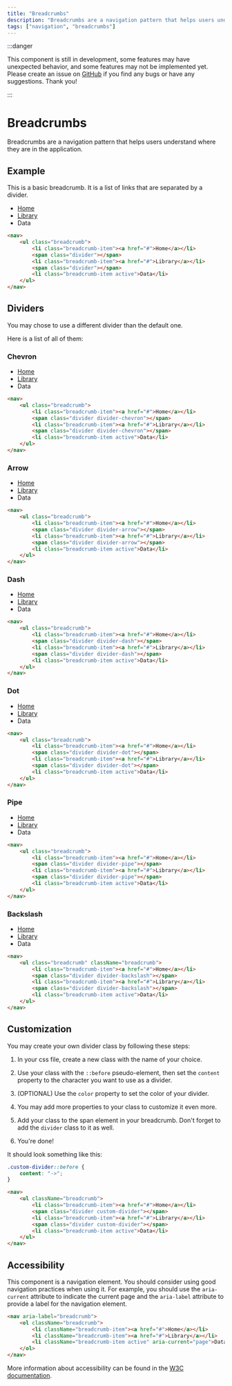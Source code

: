 ```yaml
---
title: "Breadcrumbs"
description: "Breadcrumbs are a navigation pattern that helps users understand where they are in the application."
tags: ["navigation", "breadcrumbs"]
---
```


<head>
    <link rel="stylesheet" href="/HypeTML/0.9.0.css"/>
</head>

:::danger

This component is still in development, some features may have unexpected behavior, and some features may not be implemented yet. Please create an issue on [GitHub](https://github.com/dothtmlqc/hypetml/issues) if you find any bugs or have any suggestions. Thank you!

:::

# Breadcrumbs

Breadcrumbs are a navigation pattern that helps users understand where they are in the application.

## Example

This is a basic breadcrumb. It is a list of links that are separated by a divider.

<nav>
    <ul className="breadcrumb">
        <li className="breadcrumb-item"><a href="#">Home</a></li>
        <span className="divider"></span>
        <li className="breadcrumb-item"><a href="#">Library</a></li>
        <span className="divider"></span>
        <li className="breadcrumb-item active">Data</li>
    </ul>
</nav>

```html
<nav>
    <ul class="breadcrumb">
        <li class="breadcrumb-item"><a href="#">Home</a></li>
        <span class="divider"></span>
        <li class="breadcrumb-item"><a href="#">Library</a></li>
        <span class="divider"></span>
        <li class="breadcrumb-item active">Data</li>
    </ul>
</nav>
```

## Dividers

You may chose to use a different divider than the default one.

Here is a list of all of them:

### Chevron

<nav>
    <ul className="breadcrumb">
        <li className="breadcrumb-item"><a href="#">Home</a></li>
        <span className="divider divider-chevron"></span>
        <li className="breadcrumb-item"><a href="#">Library</a></li>
        <span className="divider divider-chevron"></span>
        <li className="breadcrumb-item active">Data</li>
    </ul>
</nav>

```html
<nav>
    <ul class="breadcrumb">
        <li class="breadcrumb-item"><a href="#">Home</a></li>
        <span class="divider divider-chevron"></span>
        <li class="breadcrumb-item"><a href="#">Library</a></li>
        <span class="divider divider-chevron"></span>
        <li class="breadcrumb-item active">Data</li>
    </ul>
</nav>
```

### Arrow

<nav>
    <ul className="breadcrumb">
        <li className="breadcrumb-item"><a href="#">Home</a></li>
        <span className="divider divider-arrow"></span>
        <li className="breadcrumb-item"><a href="#">Library</a></li>
        <span className="divider divider-arrow"></span>
        <li className="breadcrumb-item active">Data</li>
    </ul>
</nav>

```html
<nav>
    <ul class="breadcrumb">
        <li class="breadcrumb-item"><a href="#">Home</a></li>
        <span class="divider divider-arrow"></span>
        <li class="breadcrumb-item"><a href="#">Library</a></li>
        <span class="divider divider-arrow"></span>
        <li class="breadcrumb-item active">Data</li>
    </ul>
</nav>
```

### Dash

<nav>
    <ul className="breadcrumb">
        <li className="breadcrumb-item"><a href="#">Home</a></li>
        <span className="divider divider-dash"></span>
        <li className="breadcrumb-item"><a href="#">Library</a></li>
        <span className="divider divider-dash"></span>
        <li className="breadcrumb-item active">Data</li>
    </ul>
</nav>

```html
<nav>
    <ul class="breadcrumb">
        <li class="breadcrumb-item"><a href="#">Home</a></li>
        <span class="divider divider-dash"></span>
        <li class="breadcrumb-item"><a href="#">Library</a></li>
        <span class="divider divider-dash"></span>
        <li class="breadcrumb-item active">Data</li>
    </ul>
</nav>
```

### Dot

<nav>
    <ul className="breadcrumb">
        <li className="breadcrumb-item"><a href="#">Home</a></li>
        <span className="divider divider-dot"></span>
        <li className="breadcrumb-item"><a href="#">Library</a></li>
        <span className="divider divider-dot"></span>
        <li className="breadcrumb-item active">Data</li>
    </ul>
</nav>

```html
<nav>
    <ul class="breadcrumb">
        <li class="breadcrumb-item"><a href="#">Home</a></li>
        <span class="divider divider-dot"></span>
        <li class="breadcrumb-item"><a href="#">Library</a></li>
        <span class="divider divider-dot"></span>
        <li class="breadcrumb-item active">Data</li>
    </ul>
</nav>
```

### Pipe

<nav>
    <ul className="breadcrumb">
        <li className="breadcrumb-item"><a href="#">Home</a></li>
        <span className="divider divider-pipe"></span>
        <li className="breadcrumb-item"><a href="#">Library</a></li>
        <span className="divider divider-pipe"></span>
        <li className="breadcrumb-item active">Data</li>
    </ul>
</nav>

```html
<nav>
    <ul class="breadcrumb">
        <li class="breadcrumb-item"><a href="#">Home</a></li>
        <span class="divider divider-pipe"></span>
        <li class="breadcrumb-item"><a href="#">Library</a></li>
        <span class="divider divider-pipe"></span>
        <li class="breadcrumb-item active">Data</li>
    </ul>
</nav>
```

### Backslash

<nav>
    <ul className="breadcrumb" className="breadcrumb">
        <li className="breadcrumb-item"><a href="#">Home</a></li>
        <span className="divider divider-backslash"></span>
        <li className="breadcrumb-item"><a href="#">Library</a></li>
        <span className="divider divider-backslash"></span>
        <li className="breadcrumb-item active">Data</li>
    </ul>
</nav>

```html
<nav>
    <ul class="breadcrumb" className="breadcrumb">
        <li class="breadcrumb-item"><a href="#">Home</a></li>
        <span class="divider divider-backslash"></span>
        <li class="breadcrumb-item"><a href="#">Library</a></li>
        <span class="divider divider-backslash"></span>
        <li class="breadcrumb-item active">Data</li>
    </ul>
</nav>
```

## Customization

You may create your own divider class by following these steps: 

1. In your css file, create a new class with the name of your choice.

2. Use your class with the `::before` pseudo-element, then set the `content` property to the character you want to use as a divider.

3. (OPTIONAL) Use the `color` property to set the color of your divider.

4. You may add more properties to your class to customize it even more.

5. Add your class to the span element in your breadcrumb. Don't forget to add the `divider` class to it as well.

6. You're done!

It should look something like this:

```css title="custom-divider.css"
.custom-divider::before {
    content: "->";
}
```

```html title="index.html"
<nav>
    <ul className="breadcrumb">
        <li class="breadcrumb-item"><a href="#">Home</a></li>
        <span class="divider custom-divider"></span>
        <li class="breadcrumb-item"><a href="#">Library</a></li>
        <span class="divider custom-divider"></span>
        <li class="breadcrumb-item active">Data</li>
    </ul>
</nav>
```

## Accessibility

This component is a navigation element. You should consider using good navigation practices when using it. For example, you should use the `aria-current` attribute to indicate the current page and the `aria-label` attribute to provide a label for the navigation element. 

```html
<nav aria-label="breadcrumb">
    <ol className="breadcrumb">
        <li className="breadcrumb-item"><a href="#">Home</a></li>
        <li className="breadcrumb-item"><a href="#">Library</a></li>
        <li className="breadcrumb-item active" aria-current="page">Data</li>
    </ol>
</nav>
```

More information about accessibility can be found in the [W3C documentation](https://www.w3.org/WAI/ARIA/apg/patterns/breadcrumb/).
